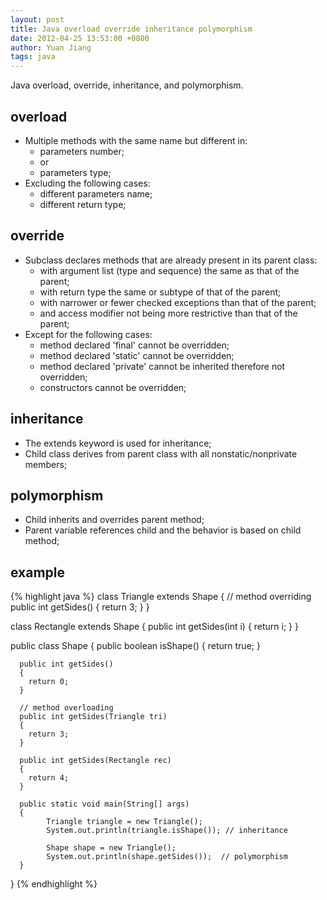 ```yaml
---
layout: post
title: Java overload override inheritance polymorphism
date: 2012-04-25 13:53:00 +0800
author: Yuan Jiang
tags: java
---
```


Java overload, override, inheritance, and polymorphism.

## overload
- Multiple methods with the same name but different in:
  + parameters number;
  + or
  + parameters type;
- Excluding the following cases:
  + different parameters name;
  + different return type;

## override
- Subclass declares methods that are already present in its parent class:
  + with argument list (type and sequence) the same as that of the parent;
  + with return type the same or subtype of that of the parent;
  + with narrower or fewer checked exceptions than that of the parent;
  + and access modifier not being more restrictive than that of the parent;
- Except for the following cases:
  + method declared 'final' cannot be overridden;
  + method declared 'static' cannot be overridden;
  + method declared 'private' cannot be inherited therefore not overridden;
  + constructors cannot be overridden;

## inheritance
- The extends keyword is used for inheritance;
- Child class derives from parent class with all nonstatic/nonprivate members;

## polymorphism
- Child inherits and overrides parent method;
- Parent variable references child and the behavior is based on child method;

## example
{% highlight java %}
class Triangle extends Shape
{
      // method overriding
      public int getSides()
      {
        return 3;
      }
}

class Rectangle extends Shape
{
      public int getSides(int i)
      {
        return i;
      }
}

public class Shape
{
      public boolean isShape()
      {
        return true;
      }

      public int getSides()
      {
        return 0;
      }

      // method overloading      
      public int getSides(Triangle tri)
      {
        return 3;
      }

      public int getSides(Rectangle rec)
      {
        return 4;
      }

      public static void main(String[] args)
      {
            Triangle triangle = new Triangle();
            System.out.println(triangle.isShape()); // inheritance

            Shape shape = new Triangle();
            System.out.println(shape.getSides());  // polymorphism
      }
}
{% endhighlight %}

